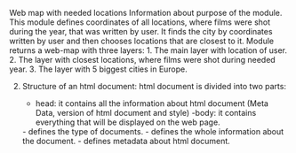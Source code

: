 Web map with needed locations
Information about purpose of the module.
	This module defines coordinates of all locations, where films were shot during the year, that was written by user. It finds the city by coordinates written by user and then chooses locations that are closest to it.
	Module returns a web-map with three layers:
		1. The main layer with location of user.
		2. The layer with closest locations, where films were shot during needed year.
		3. The layer with 5 biggest cities in Europe.

2. Structure of an html document:
	html document is divided into two parts:
	- head: it contains all the information about html document (Meta Data, version of html document and style)
	-body: it contains everything that will be displayed on the web page.

	<!DOCTYPE> - defines the type of documents.
	<head> - defines the whole information about the document.
	<meta> - defines metadata about html document.
	<style> - defines style for html document; here you specify how html document will render in a browser.
	<link> - connects document and external resource.
	<body> - defines the body of document; it contains all the contents of this document (text, images, tables, etc.)
	<div> - defines a section in html document.

3. Conclusion about information given us by this map.
	This we map illustrates us the closest locations of films that were shot during the needed year.
	Besides, it also shows us top 5 biggest cities of Europe.
	Doing this task i learned how to use new libraries and make html documents.

4. The result of launching.
    Please enter a year you would like to have a map for: 2004
    Please enter your location (format: lat, long): 69.1221, 20.31231
    Map is generating...
    Please wait...
    ![](example_1.png)

    Please enter a year you would like to have a map for: 2000
    Please enter your location (format: lat, long): 49.3123, 2.3200
    Map is generating...
    Please wait...
    Finished. Please have look on the map Map_1.html
    ![](example_2.png)
